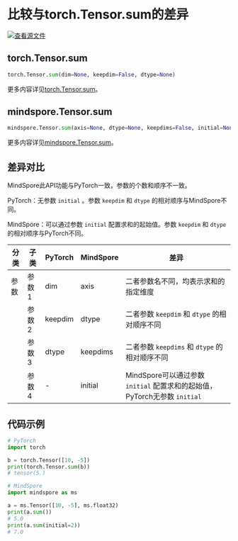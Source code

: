 # 比较与torch.Tensor.sum的差异

[![查看源文件](https://mindspore-website.obs.cn-north-4.myhuaweicloud.com/website-images/r2.1/resource/_static/logo_source.png)](https://gitee.com/mindspore/docs/blob/r2.1/docs/mindspore/source_zh_cn/note/api_mapping/pytorch_diff/TensorSum.md)

## torch.Tensor.sum

```python
torch.Tensor.sum(dim=None, keepdim=False, dtype=None)
```

更多内容详见[torch.Tensor.sum](https://pytorch.org/docs/1.8.1/tensors.html#torch.Tensor.sum)。

## mindspore.Tensor.sum

```python
mindspore.Tensor.sum(axis=None, dtype=None, keepdims=False, initial=None)
```

更多内容详见[mindspore.Tensor.sum](https://www.mindspore.cn/docs/zh-CN/r2.1/api_python/mindspore/Tensor/mindspore.Tensor.sum.html#mindspore.Tensor.sum)。

## 差异对比

MindSpore此API功能与PyTorch一致，参数的个数和顺序不一致。

PyTorch：无参数 `initial` 。参数 `keepdim` 和 `dtype` 的相对顺序与MindSpore不同。

MindSpore：可以通过参数 `initial` 配置求和的起始值。参数 `keepdim` 和 `dtype` 的相对顺序与PyTorch不同。

| 分类 | 子类  | PyTorch | MindSpore | 差异                    |
| ---- | ----- |---------|-----------| ----------------------- |
| 参数 | 参数1 | dim | axis | 二者参数名不同，均表示求和的指定维度 |
|      | 参数2 | keepdim | dtype | 二者参数 `keepdim` 和 `dtype` 的相对顺序不同 |
|      | 参数3 | dtype | keepdims | 二者参数 `keepdims` 和 `dtype` 的相对顺序不同 |
|      | 参数4 | - | initial | MindSpore可以通过参数 `initial` 配置求和的起始值，PyTorch无参数 `initial` |

## 代码示例

```python
# PyTorch
import torch

b = torch.Tensor([10, -5])
print(torch.Tensor.sum(b))
# tensor(5.)

# MindSpore
import mindspore as ms

a = ms.Tensor([10, -5], ms.float32)
print(a.sum())
# 5.0
print(a.sum(initial=2))
# 7.0
```